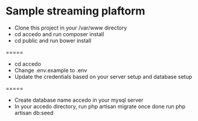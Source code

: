 # Sample streaming plaftorm 

- Clone this project in your /var/www directory
- cd accedo and run composer install
- cd public and run bower install

=====
- cd accedo
- Change .env.example to .env
- Update the credentials based on your server setup and database setup

=====
- Create database name accedo in your mysql server
- In your accedo directory, run php artisan migrate once done run php artisan db:seed
